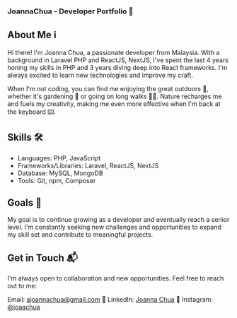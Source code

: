 ### JoannaChua - Developer Portfolio 🚀

## About Me ℹ️

Hi there! I'm Joanna Chua, a passionate developer from Malaysia. With a background in Laravel PHP and ReactJS, NextJS, I've spent the last 4 years honing my skills in PHP and 3 years diving deep into React frameworks. I'm always excited to learn new technologies and improve my craft.

When I'm not coding, you can find me enjoying the great outdoors 🌳, whether it's gardening 🌱 or going on long walks 🚶‍♀️. Nature recharges me and fuels my creativity, making me even more effective when I'm back at the keyboard ⌨️.

## Skills 🛠️
- Languages: PHP, JavaScript
- Frameworks/Libraries: Laravel, ReactJS, NextJS
- Database: MySQL, MongoDB
- Tools: Git, npm, Composer

## Goals 🎯

My goal is to continue growing as a developer and eventually reach a senior level. I'm constantly seeking new challenges and opportunities to expand my skill set and contribute to meaningful projects.

## Get in Touch 📬

I'm always open to collaboration and new opportunities. Feel free to reach out to me:

Email: ajoannachua@gmail.com 📧
LinkedIn: [Joanna Chua](https://www.linkedin.com/in/joanna-chua-96263623b/) 🔗
Instagram: [@joaachua](https://www.instagram.com/joaachua/)

<!--
**joaachua/joaachua** is a ✨ _special_ ✨ repository because its `README.md` (this file) appears on your GitHub profile.

Here are some ideas to get you started:

- 🔭 I’m currently working on ...
- 🌱 I’m currently learning ...
- 👯 I’m looking to collaborate on ...
- 🤔 I’m looking for help with ...
- 💬 Ask me about ...
- 📫 How to reach me: ...
- 😄 Pronouns: ...
- ⚡ Fun fact: ...
-->
